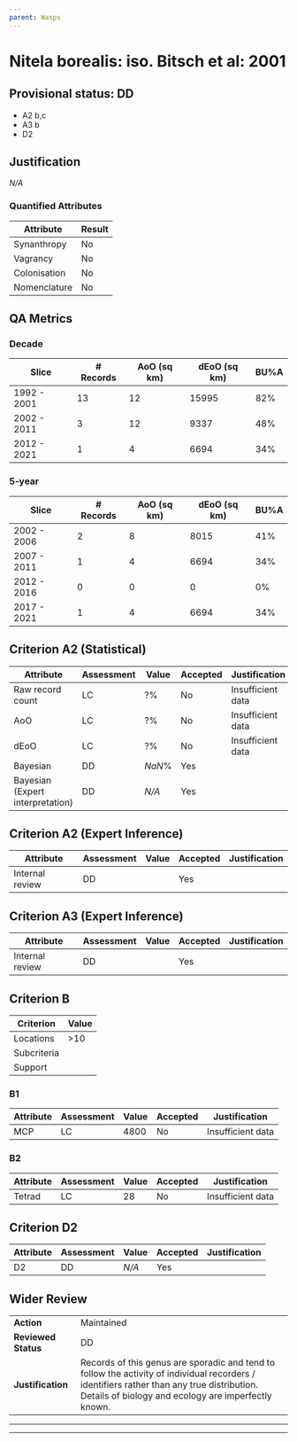 ```yaml
---
parent: Wasps
---
```

# Nitela borealis: iso. Bitsch et al: 2001
## Provisional status: DD
- A2 b,c
- A3 b
- D2

## Justification
*N/A*
### Quantified Attributes
|Attribute|Result|
|---|---|
|Synanthropy|No|
|Vagrancy|No|
|Colonisation|No|
|Nomenclature|No|
## QA Metrics
### Decade
| Slice | # Records | AoO (sq km) | dEoO (sq km) |BU%A |
|---|---|---|---|---|
|1992 - 2001|13|12|15995|82%|
|2002 - 2011|3|12|9337|48%|
|2012 - 2021|1|4|6694|34%|
### 5-year
| Slice | # Records | AoO (sq km) | dEoO (sq km) |BU%A |
|---|---|---|---|---|
|2002 - 2006|2|8|8015|41%|
|2007 - 2011|1|4|6694|34%|
|2012 - 2016|0|0|0|0%|
|2017 - 2021|1|4|6694|34%|
## Criterion A2 (Statistical)
|Attribute|Assessment|Value|Accepted|Justification
|---|---|---|---|---|
|Raw record count|LC|?%|No|Insufficient data|
|AoO|LC|?%|No|Insufficient data|
|dEoO|LC|?%|No|Insufficient data|
|Bayesian|DD|*NaN*%|Yes||
|Bayesian (Expert interpretation)|DD|*N/A*|Yes||
## Criterion A2 (Expert Inference)
|Attribute|Assessment|Value|Accepted|Justification
|---|---|---|---|---|
|Internal review|DD||Yes||
## Criterion A3 (Expert Inference)
|Attribute|Assessment|Value|Accepted|Justification
|---|---|---|---|---|
|Internal review|DD||Yes||
## Criterion B
|Criterion| Value|
|---|---|
|Locations|>10|
|Subcriteria||
|Support||
### B1
|Attribute|Assessment|Value|Accepted|Justification
|---|---|---|---|---|
|MCP|LC|4800|No|Insufficient data|
### B2
|Attribute|Assessment|Value|Accepted|Justification
|---|---|---|---|---|
|Tetrad|LC|28|No|Insufficient data|
## Criterion D2
|Attribute|Assessment|Value|Accepted|Justification
|---|---|---|---|---|
|D2|DD|*N/A*|Yes||
## Wider Review
|  |  |
|---|---|
|**Action**|Maintained|
|**Reviewed Status**|DD|
|**Justification**|Records of this genus are sporadic and tend to follow the activity of individual recorders / identifiers rather than any true distribution. Details of biology and ecology are imperfectly known.|
---
 ---
 <br><br>
 
